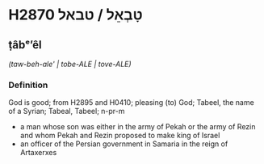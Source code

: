 # H2870 טָבְאֵל / טבאל

## ṭâbᵉʼêl

_(taw-beh-ale' | tobe-ALE | tove-ALE)_

### Definition

God is good; from H2895 and H0410; pleasing (to) God; Tabeel, the name of a Syrian; Tabeal, Tabeel; n-pr-m

- a man whose son was either in the army of Pekah or the army of Rezin and whom Pekah and Rezin proposed to make king of Israel
- an officer of the Persian government in Samaria in the reign of Artaxerxes
